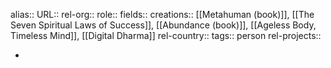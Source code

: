alias::
URL::
rel-org::
role::
fields::
creations:: [[Metahuman (book)]], [[The Seven Spiritual Laws of Success]], [[Abundance (book)]], [[Ageless Body, Timeless Mind]], [[Digital Dharma]]
rel-country::
tags:: person
rel-projects::

-
